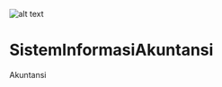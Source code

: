 ![alt text](https://github.com/Nandadaffaarifah/SistemInformasiAkuntansi/blob/main/img/WhatsApp%20Image%202023-11-20%20at%2011.35.38.jpeghttps://github.com/Nandadaffaarifah/SistemInformasiAkuntansi/blob/main/img/WhatsApp%20Image%202023-11-20%20at%2011.35.39.jpeghttps://github.com/Nandadaffaarifah/SistemInformasiAkuntansi/blob/main/img/WhatsApp%20Image%202023-11-20%20at%2011.38.04.jpeghttps://github.com/Nandadaffaarifah/SistemInformasiAkuntansi/blob/main/img/WhatsApp%20Image%202023-11-20%20at%2011.38.26%20(1).jpeghttps://github.com/Nandadaffaarifah/SistemInformasiAkuntansi/blob/main/img/WhatsApp%20Image%202023-11-20%20at%2011.38.26.jpeghttps://github.com/Nandadaffaarifah/SistemInformasiAkuntansi/blob/main/img/WhatsApp%20Image%202023-11-20%20at%2011.38.27%20(1).jpeghttps://github.com/Nandadaffaarifah/SistemInformasiAkuntansi/blob/main/img/WhatsApp%20Image%202023-11-20%20at%2011.38.27%20(2).jpeghttps://github.com/Nandadaffaarifah/SistemInformasiAkuntansi/blob/main/img/WhatsApp%20Image%202023-11-20%20at%2011.38.27.jpeghttps://github.com/Nandadaffaarifah/SistemInformasiAkuntansi/blob/main/img/WhatsApp%20Image%202023-11-20%20at%2011.38.28%20(1).jpeghttps://github.com/Nandadaffaarifah/SistemInformasiAkuntansi/blob/main/img/WhatsApp%20Image%202023-11-20%20at%2011.38.27.jpeghttps://github.com/Nandadaffaarifah/SistemInformasiAkuntansi/blob/main/img/WhatsApp%20Image%202023-11-20%20at%2011.38.28%20(2).jpeghttps://github.com/Nandadaffaarifah/SistemInformasiAkuntansi/blob/main/img/WhatsApp%20Image%202023-11-20%20at%2011.38.28%20(3).jpeghttps://github.com/Nandadaffaarifah/SistemInformasiAkuntansi/blob/main/img/WhatsApp%20Image%202023-11-20%20at%2011.38.28.jpeghttps://github.com/Nandadaffaarifah/SistemInformasiAkuntansi/blob/main/img/WhatsApp%20Image%202023-11-20%20at%2011.38.29%20(1).jpeghttps://github.com/Nandadaffaarifah/SistemInformasiAkuntansi/blob/main/img/WhatsApp%20Image%202023-11-20%20at%2011.38.29%20(2).jpeghttps://github.com/Nandadaffaarifah/SistemInformasiAkuntansi/blob/main/img/WhatsApp%20Image%202023-11-20%20at%2011.35.39%20(1).jpeg?raw=true)
# SistemInformasiAkuntansi
Akuntansi

